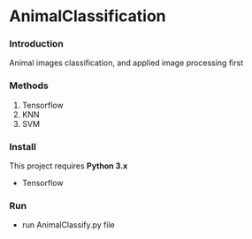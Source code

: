 # AnimalClassification

### Introduction

Animal images classification, and applied image processing first

### Methods

1. Tensorflow
2. KNN
3. SVM

### Install

This project requires **Python 3.x**
- Tensorflow

### Run

- run AnimalClassify.py file


